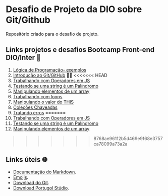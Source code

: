 # Desafio de Projeto da DIO sobre Git/Github
Repositório criado para o desafio de projeto.

## Links projetos e desafios Bootcamp Front-end DIO/Inter 🦍
1. [Lógica de Programação- exemplos](https://github.com/ikytussistemas/dio-desafio-github/tree/main/Exemplos_de_Lógica_de_Programação_em_Portugol)
2. [Introdução ao Git/GitHub](https://github.com/ikytussistemas/livro-receitas) 👨‍🍳
<<<<<<< HEAD
3. [Trabalhando com Operadores em JS](https://github.com/ikytussistemas/dio-desafio-github/tree/main/atividades/sintaxOperadores)
4. [Testando se uma string é um Palíndromo](https://github.com/ikytussistemas/dio-desafio-github/tree/main/atividades/palindromo)
5. [Manipulando elementos de um array](https://github.com/ikytussistemas/dio-desafio-github/tree/main/atividades/trocapar)
6. [Trabalhando com loops](https://github.com/ikytussistemas/dio-desafio-github/tree/main/atividades/alunosAprovados)
7. [Manipulando o valor do THIS](https://github.com/ikytussistemas/dio-desafio-github/tree/main/atividades/this)
8. [Coleções Chaveadas](https://github.com/ikytussistemas/dio-desafio-github/tree/main/atividades/colections)
9. [Tratando erros](https://github.com/ikytussistemas/dio-desafio-github/tree/main/atividades/tratandoErros)
=======
3. [Trabalhando com Operadores em JS](https://github.com/ikytussistemas/dio-desafio-github/blob/main/atividades/palindromo.js)
4. [Testando se uma string é um Palíndromo](https://github.com/ikytussistemas/dio-desafio-github/blob/main/atividades/palindromo.js)
5. [Manipulando elementos de um array](https://github.com/ikytussistemas/dio-desafio-github/blob/main/atividades/trocapar.js)
>>>>>>> 8768ae96112b5d469e9f68e3757ca78099a73a2a

## Links úteis 🌐
- [Documentação do Markdown](https://www.markdownguide.org/).
- [Emojis](https://getemoji.com/).
- [Download do Git](https://git-scm.com/downloads).
- [Download Portugol Stúdio](https://github.com/UNIVALI-LITE/Portugol-Studio).
